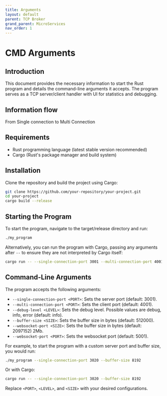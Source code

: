 ```yaml
---
title: Arguments
layout: default
parent: TCP Broker
grand_parent: MicroServices
nav_order: 1
---
```


# CMD Arguments

## Introduction
This document provides the necessary information to start the Rust program and details the command-line arguments it accepts. The program serves as a TCP server/client handler with UI for statistics and debugging.

## Information flow

From Single connection to Multi Connection

## Requirements
- Rust programming language (latest stable version recommended)
- Cargo (Rust's package manager and build system)

## Installation
Clone the repository and build the project using Cargo:
```bash
git clone https://github.com/your-repository/your-project.git
cd your-project
cargo build --release
```

## Starting the Program
To start the program, navigate to the target/release directory and run:
```bash
./my_program
```

Alternatively, you can run the program with Cargo, passing any arguments after `--` to ensure they are not interpreted by Cargo itself:
```bash
cargo run -- --single-connection-port 3001 --multi-connection-port 4001 --debug-level info --buffer-size 4096
```

## Command-Line Arguments
The program accepts the following arguments:
- `--single-connection-port <PORT>`: Sets the server port (default: 3001).
- `--multi-connection-port <PORT>`: Sets the client port (default: 4001).
- `--debug-level <LEVEL>`: Sets the debug level. Possible values are debug, info, error (default: info).
- `--buffer-size <SIZE>`: Sets the buffer size in bytes (default: 512000).
- `--websocket-port <SIZE>`: Sets the buffer size in bytes (default: 2097152) 2Mb.
- `--websocket-port <PORT>`: Sets the websocket port (default: 5001).

For example, to start the program with a custom server port and buffer size, you would run:
```bash
./my_program --single-connection-port 3020 --buffer-size 8192
```

Or with Cargo:
```bash
cargo run -- --single-connection-port 3020 --buffer-size 8192
```

Replace `<PORT>`, `<LEVEL>`, and `<SIZE>` with your desired configurations.
